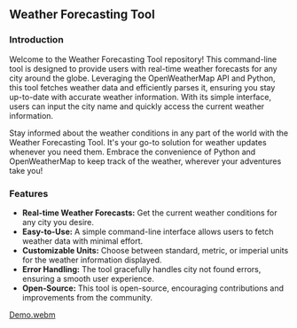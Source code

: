## Weather Forecasting Tool

### Introduction

Welcome to the Weather Forecasting Tool repository! This command-line tool is designed to provide users with real-time weather forecasts for any city around the globe. Leveraging the OpenWeatherMap API and Python, this tool fetches weather data and efficiently parses it, ensuring you stay up-to-date with accurate weather information. With its simple interface, users can input the city name and quickly access the current weather information.

Stay informed about the weather conditions in any part of the world with the Weather Forecasting Tool. It's your go-to solution for weather updates whenever you need them. Embrace the convenience of Python and OpenWeatherMap to keep track of the weather, wherever your adventures take you!

### Features

- **Real-time Weather Forecasts:** Get the current weather conditions for any city you desire.
- **Easy-to-Use:** A simple command-line interface allows users to fetch weather data with minimal effort.
- **Customizable Units:** Choose between standard, metric, or imperial units for the weather information displayed.
- **Error Handling:** The tool gracefully handles city not found errors, ensuring a smooth user experience.
- **Open-Source:** This tool is open-source, encouraging contributions and improvements from the community.


[Demo.webm](https://github.com/dev-SARDAR/Weather_Forecasting_Tool/assets/114346291/e40ddba0-3e48-458f-96b6-00d908f12d1f)
